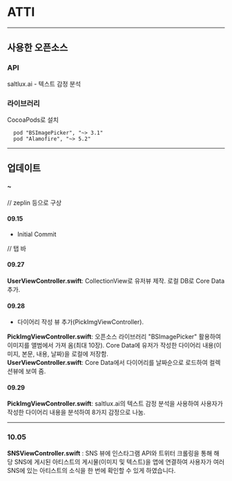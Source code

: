 # ATTI

---

## 사용한 오픈소스
### API
saltlux.ai - 텍스트 감정 분석

### 라이브러리
CocoaPods로 설치  
```
  pod "BSImagePicker", "~> 3.1"
  pod "Alamofire", "~> 5.2"
```

---

## 업데이트

#### ~
// zeplin 등으로 구상


#### 09.15
* Initial Commit

// 탭 바

#### 09.27
**UserViewController.swift**: CollectionView로 유저뷰 제작. 로컬 DB로 Core Data 추가.  


#### 09.28
* 다이어리 작성 뷰 추가(PickImgViewController).  

**PickImgViewController.swift**: 오픈소스 라이브러리 "BSImagePicker" 활용하여 이미지를 앨범에서 가져 옴(최대 10장). Core Data에 유저가 작성한 다이어리 내용(이미지, 본문, 내용, 날짜)을 로컬에 저장함.  
**UserViewController.swift**: Core Data에서 다이어리를 날짜순으로 로드하여 컬렉션뷰에 보여 줌.  


#### 09.29
**PickImgViewController.swift**: saltlux.ai의 텍스트 감정 분석을 사용하여 사용자가 작성한 다이어리 내용을 분석하여 8가지 감정으로 나눔.  

---
### 10.05
**SNSViewController.swift** : SNS 뷰에 인스타그램 API와 트위터 크롤링을 통해 해당 SNS에 게시된 아티스트의 게시물(이미지 및 텍스트)을 앱에 연결하여 사용자가 여러 SNS에 있는 아티스트의 소식을 한 번에 확인할 수 있게 하였습니다.

